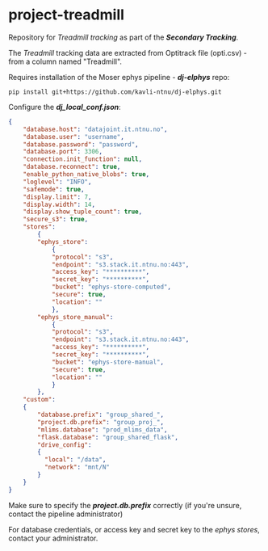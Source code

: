 # project-treadmill
Repository for *Treadmill tracking* as part of the ***Secondary Tracking***.

The *Treadmill* tracking data are extracted from Optitrack file (opti.csv) - from a column named "Treadmill".

Requires installation of the Moser ephys pipeline - ***dj-elphys*** repo:

    pip install git+https://github.com/kavli-ntnu/dj-elphys.git
    
Configure the ***dj_local_conf.json***:

```json
{
    "database.host": "datajoint.it.ntnu.no",
    "database.user": "username",
    "database.password": "password",
    "database.port": 3306,
    "connection.init_function": null,
    "database.reconnect": true,
    "enable_python_native_blobs": true,
    "loglevel": "INFO",
    "safemode": true,
    "display.limit": 7,
    "display.width": 14,
    "display.show_tuple_count": true,
    "secure_s3": true,
    "stores":
        {
        "ephys_store":
            {
            "protocol": "s3",
            "endpoint": "s3.stack.it.ntnu.no:443",
            "access_key": "**********",
            "secret_key": "**********",
            "bucket": "ephys-store-computed",
            "secure": true,
            "location": ""
            },
        "ephys_store_manual":
            {
            "protocol": "s3",
            "endpoint": "s3.stack.it.ntnu.no:443",
            "access_key": "**********",
            "secret_key": "**********",
            "bucket": "ephys-store-manual",
            "secure": true,
            "location": ""
            }
        },
    "custom":
    {
        "database.prefix": "group_shared_",
        "project.db.prefix": "group_proj_",
        "mlims.database": "prod_mlims_data",
        "flask.database": "group_shared_flask",
        "drive_config":
        {
          "local": "/data",
          "network": "mnt/N"
        }
	}
}
```

Make sure to specify the ***project.db.prefix*** correctly (if you're unsure, contact the pipeline administrator)

For database credentials, or access key and secret key to the *ephys stores*, contact your administrator.

